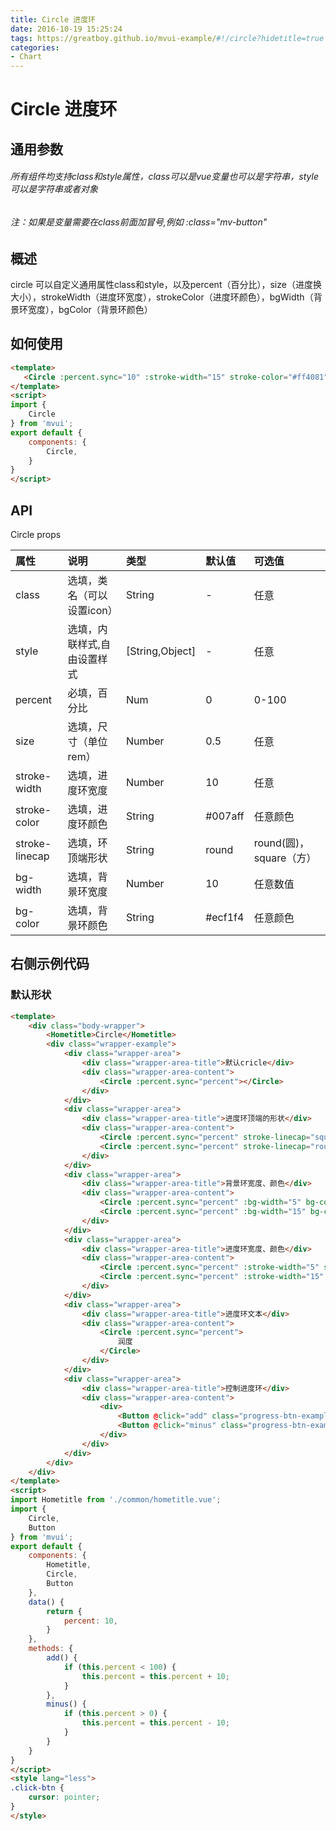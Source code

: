 ```yaml
---
title: Circle 进度环
date: 2016-10-19 15:25:24
tags: https://greatboy.github.io/mvui-example/#!/circle?hidetitle=true
categories:
- Chart
---
```



# Circle 进度环

## 通用参数
###### 所有组件均支持class和style属性，class可以是vue变量也可以是字符串，style可以是字符串或者对象
###### 注：如果是变量需要在class前面加冒号,例如 :class="mv-button"


## 概述
circle 可以自定义通用属性class和style，以及percent（百分比），size（进度换大小），strokeWidth（进度环宽度），strokeColor（进度环颜色），bgWidth（背景环宽度），bgColor（背景环颜色）


## 如何使用

``` html
<template>
   <Circle :percent.sync="10" :stroke-width="15" stroke-color="#ff4081"></Circle> 
</template>
<script>
import {
    Circle
} from 'mvui';
export default {
    components: {
        Circle,
    }
} 
</script>
```


## API

Circle props

|     属性       | 说明                       |        类型       |    默认值       |    可选值             |
| :------------- |:-------------------------- | :----------------  | :------------|    :-----------------|
|    class      | 选填，类名（可以设置icon）    |    String          |      -       |     任意              |
|    style      | 选填，内联样式,自由设置样式    |   [String,Object] |      -        |     任意              |
|    percent    | 必填，百分比                |    Num            |       0       |       0-100            |
|    size       | 选填，尺寸（单位rem）        |    Number          |      0.5       |  任意                |
|   stroke-width| 选填，进度环宽度             |    Number          |       10       |     任意            |
|stroke-color   | 选填，进度环颜色             |    String          |      #007aff   |    任意颜色        |
|stroke-linecap | 选填，环顶端形状             |   String           |      round    |round(圆)，square（方）|
|    bg-width   | 选填，背景环宽度             |    Number          |      10        |    任意数值        |
|    bg-color   | 选填，背景环颜色             |    String          |      #ecf1f4   |    任意颜色        |




## 右侧示例代码

### 默认形状
``` html
<template>
    <div class="body-wrapper">
        <Hometitle>Circle</Hometitle>
        <div class="wrapper-example">
            <div class="wrapper-area">
                <div class="wrapper-area-title">默认cricle</div>
                <div class="wrapper-area-content">
                    <Circle :percent.sync="percent"></Circle>
                </div>
            </div>
            <div class="wrapper-area">
                <div class="wrapper-area-title">进度环顶端的形状</div>
                <div class="wrapper-area-content">
                    <Circle :percent.sync="percent" stroke-linecap="square"></Circle>
                    <Circle :percent.sync="percent" stroke-linecap="round"></Circle>
                </div>
            </div>
            <div class="wrapper-area">
                <div class="wrapper-area-title">背景环宽度、颜色</div>
                <div class="wrapper-area-content">
                    <Circle :percent.sync="percent" :bg-width="5" bg-color="#7a67ee"></Circle>
                    <Circle :percent.sync="percent" :bg-width="15" bg-color="#fd6131"></Circle>
                </div>
            </div>
            <div class="wrapper-area">
                <div class="wrapper-area-title">进度环宽度、颜色</div>
                <div class="wrapper-area-content">
                    <Circle :percent.sync="percent" :stroke-width="5" stroke-color="#10c0d8"></Circle>
                    <Circle :percent.sync="percent" :stroke-width="15" stroke-color="#ff4081"></Circle>
                </div>
            </div>
            <div class="wrapper-area">
                <div class="wrapper-area-title">进度环文本</div>
                <div class="wrapper-area-content">
                    <Circle :percent.sync="percent">
                        润度
                    </Circle>
                </div>
            </div>
            <div class="wrapper-area">
                <div class="wrapper-area-title">控制进度环</div>
                <div class="wrapper-area-content">
                    <div>
                        <Button @click="add" class="progress-btn-example" shape="round">增加</Button>
                        <Button @click="minus" class="progress-btn-example" shape="round">减少</Button>
                    </div>
                </div>
            </div>
        </div>
    </div>
</template>
<script>
import Hometitle from './common/hometitle.vue';
import {
    Circle,
    Button
} from 'mvui';
export default {
    components: {
        Hometitle,
        Circle,
        Button
    },
    data() {
        return {
            percent: 10,
        }
    },
    methods: {
        add() {
            if (this.percent < 100) {
                this.percent = this.percent + 10;
            }
        },
        minus() {
            if (this.percent > 0) {
                this.percent = this.percent - 10;
            }
        }
    }
}
</script>
<style lang="less">
.click-btn {
    cursor: pointer;
}
</style>
```

